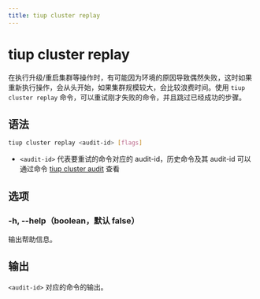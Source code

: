 ```yaml
---
title: tiup cluster replay
---
```


# tiup cluster replay

在执行升级/重启集群等操作时，有可能因为环境的原因导致偶然失败，这时如果重新执行操作，会从头开始，如果集群规模较大，会比较浪费时间。使用 `tiup cluster replay` 命令，可以重试刚才失败的命令，并且跳过已经成功的步骤。

## 语法

```sh
tiup cluster replay <audit-id> [flags]
```

- `<audit-id>` 代表要重试的命令对应的 audit-id，历史命令及其 audit-id 可以通过命令 [tiup cluster audit](/tiup/tiup-component-cluster-audit.md) 查看

## 选项

### -h, --help（boolean，默认 false）

输出帮助信息。

## 输出

`<audit-id>` 对应的命令的输出。